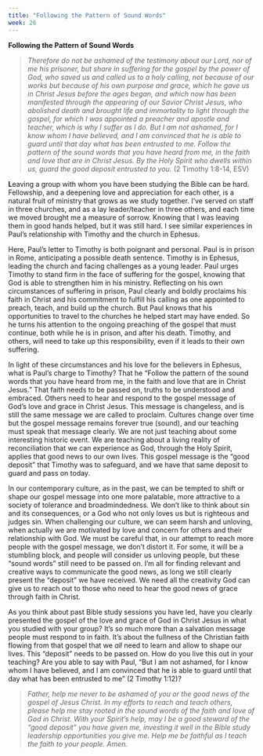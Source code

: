 ```yaml
---
title: "Following the Pattern of Sound Words"
week: 26
---
```


**Following the Pattern of Sound Words**

> *Therefore do not be ashamed of the testimony about our Lord, nor of
> me his prisoner, but share in suffering for the gospel by the power of
> God, who saved us and called us to a holy calling, not because of our
> works but because of his own purpose and grace, which he gave us in
> Christ Jesus before the ages began, and which now has been manifested
> through the appearing of our Savior Christ Jesus, who abolished death
> and brought life and immortality to light through the gospel, for
> which I was appointed a preacher and apostle and teacher, which is why
> I suffer as I do. But I am not ashamed, for I know whom I have
> believed, and I am convinced that he is able to guard until that day
> what has been entrusted to me. Follow the pattern of the sound words
> that you have heard from me, in the faith and love that are in Christ
> Jesus. By the Holy Spirit who dwells within us, guard the good deposit
> entrusted to you.* (2 Timothy 1:8-14, ESV)

**L**eaving a group with whom you have been studying the Bible can be
hard. Fellowship, and a deepening love and appreciation for each other,
is a natural fruit of ministry that grows as we study together. I’ve
served on staff in three churches, and as a lay leader/teacher in three
others, and each time we moved brought me a measure of sorrow. Knowing
that I was leaving them in good hands helped, but it was still hard. I
see similar experiences in Paul’s relationship with Timothy and the
church in Ephesus.

Here, Paul’s letter to Timothy is both poignant and personal. Paul is in
prison in Rome, anticipating a possible death sentence. Timothy is in
Ephesus, leading the church and facing challenges as a young leader.
Paul urges Timothy to stand firm in the face of suffering for the
gospel, knowing that God is able to strengthen him in his ministry.
Reflecting on his own circumstances of suffering in prison, Paul clearly
and boldly proclaims his faith in Christ and his commitment to fulfill
his calling as one appointed to preach, teach, and build up the church.
But Paul knows that his opportunities to travel to the churches he
helped start may have ended. So he turns his attention to the ongoing
preaching of the gospel that must continue, both while he is in prison,
and after his death. Timothy, and others, will need to take up this
responsibility, even if it leads to their own suffering.

In light of these circumstances and his love for the believers in
Ephesus, what is Paul’s charge to Timothy? That he “Follow the pattern
of the sound words that you have heard from me, in the faith and love
that are in Christ Jesus.” That faith needs to be passed on, truths to
be understood and embraced. Others need to hear and respond to the
gospel message of God’s love and grace in Christ Jesus. This message is
changeless, and is still the same message we are called to proclaim.
Cultures change over time but the gospel message remains forever true
(sound), and our teaching must speak that message clearly. We are not
just teaching about some interesting historic event. We are teaching
about a living reality of reconciliation that we can experience as God,
through the Holy Spirit, applies that good news to our own lives. This
gospel message is the “good deposit” that Timothy was to safeguard, and
we have that same deposit to guard and pass on today.

In our contemporary culture, as in the past, we can be tempted to shift
or shape our gospel message into one more palatable, more attractive to
a society of tolerance and broadmindedness. We don’t like to think about
sin and its consequences, or a God who not only loves us but is
righteous and judges sin. When challenging our culture, we can seem
harsh and unloving, when actually we are motivated by love and concern
for others and their relationship with God. We must be careful that, in
our attempt to reach more people with the gospel message, we don’t
distort it. For some, it will be a stumbling block, and people will
consider us unloving people, but these “sound words” still need to be
passed on. I’m all for finding relevant and creative ways to communicate
the good news, as long we still clearly present the “deposit” we have
received. We need all the creativity God can give us to reach out to
those who need to hear the good news of grace through faith in Christ.

As you think about past Bible study sessions you have led, have you
clearly presented the gospel of the love and grace of God in Christ
Jesus in what you studied with your group? It’s so much more than a
salvation message people must respond to in faith. It’s about the
fullness of the Christian faith flowing from that gospel that we *all*
need to learn and allow to shape our lives. This “deposit” needs to be
passed on. How do you live this out in your teaching? Are you able to
say with Paul, “But I am not ashamed, for I know whom I have believed,
and I am convinced that he is able to guard until that day what has been
entrusted to me” (2 Timothy 1:12)?

> *Father, help me never to be ashamed of you or the good news of the
> gospel of Jesus Christ. In my efforts to reach and teach others,
> please help me stay rooted in the sound words of the faith and love of
> God in Christ. With your Spirit’s help, may I be a good steward of the
> “good deposit” you have given me, investing it well in the Bible study
> leadership opportunities you give me. Help me be faithful as I teach
> the faith to your people. Amen.*
